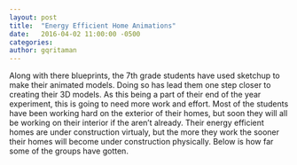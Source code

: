 ```yaml
---
layout: post
title:  "Energy Efficient Home Animations"
date:   2016-04-02 11:00:00 -0500
categories:
author: gqritaman
---
```


Along with there blueprints, the 7th grade students have used sketchup to make their animated models. Doing so has lead them one step closer to creating their 3D models. As this being a part of their end of the year experiment, this is going to need more work and effort. Most of the students have been working hard on the exterior of their homes, but soon they will all be working on their interior if the aren’t already. Their energy efficient homes are under construction virtualy, but the more they work the sooner their homes will become under construction physically. Below is how far some of the groups have gotten.

<div id="gallery-1360-6-slideshow" class="slideshow-window jetpack-slideshow slideshow-black" data-trans="fade" data-autostart="1" data-gallery="[{&quot;src&quot;:&quot;http:\/\/bsfstemscholars.com\/wp-content\/uploads\/2016\/04\/P_20160402_095616-1024x576.jpg&quot;,&quot;id&quot;:&quot;1365&quot;,&quot;title&quot;:&quot;&quot;,&quot;alt&quot;:&quot;&quot;,&quot;caption&quot;:&quot;&quot;},{&quot;src&quot;:&quot;http:\/\/bsfstemscholars.com\/wp-content\/uploads\/2016\/04\/P_20160402_095720-1024x576.jpg&quot;,&quot;id&quot;:&quot;1367&quot;,&quot;title&quot;:&quot;&quot;,&quot;alt&quot;:&quot;&quot;,&quot;caption&quot;:&quot;&quot;},{&quot;src&quot;:&quot;http:\/\/bsfstemscholars.com\/wp-content\/uploads\/2016\/04\/P_20160402_095806-1024x576.jpg&quot;,&quot;id&quot;:&quot;1368&quot;,&quot;title&quot;:&quot;&quot;,&quot;alt&quot;:&quot;&quot;,&quot;caption&quot;:&quot;&quot;},{&quot;src&quot;:&quot;http:\/\/bsfstemscholars.com\/wp-content\/uploads\/2016\/04\/P_20160402_095944-1024x576.jpg&quot;,&quot;id&quot;:&quot;1366&quot;,&quot;title&quot;:&quot;&quot;,&quot;alt&quot;:&quot;&quot;,&quot;caption&quot;:&quot;&quot;}]"></div>
